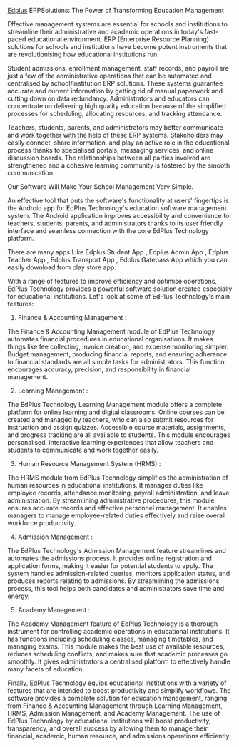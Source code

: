 [Edplus](https://edpluss.com/)  ERPSolutions: The Power of Transforming Education Management 

Effective management systems are essential for schools and institutions to streamline their administrative and academic operations in today's fast-paced educational environment. ERP (Enterprise Resource Planning) solutions for schools and institutions have become potent instruments that are revolutionising how educational institutions run. 

Student admissions, enrollment management, staff records, and payroll are just a few of the administrative operations that can be automated and centralised by school/institution ERP solutions. These systems guarantee accurate and current information by getting rid of manual paperwork and cutting down on data redundancy. Administrators and educators can concentrate on delivering high quality education because of the simplified processes for scheduling, allocating resources, and tracking attendance. 

Teachers, students, parents, and administrators may better communicate and work together with the help of these ERP systems. Stakeholders may easily connect, share information, and play an active role in the educational process thanks to specialised portals, messaging services, and online discussion boards. The relationships between all parties involved are strengthened and a cohesive learning community is fostered by the smooth communication.

 Our Software Will Make Your School Management Very Simple. 

An effective tool that puts the software's functionality at users' fingertips is the Android app for EdPlus Technology's education software management system. The Android application improves accessibility and convenience for teachers, students, parents, and administrators thanks to its user friendly interface and seamless connection with the core  EdPlus Technology  platform. 

There are many apps Like Edplus Student App ,  Edplus Admin App ,  Edplus Teacher App ,  Edplus Transport App ,  Edplus Gatepass App  which you can easily download from play store app. 

With a range of features to improve efficiency and optimise operations, EdPlus Technology provides a powerful software solution created especially for educational institutions. Let's look at some of EdPlus Technology's main features: 

1. Finance  &  Accounting  Management  : 

The Finance & Accounting Management module of   EdPlus Technology  automates financial procedures in educational organisations. It makes things like fee collecting, invoice creation, and expense monitoring simpler. Budget management, producing financial reports, and ensuring adherence to financial standards are all simple tasks for administrators. This function encourages accuracy, precision, and responsibility in financial management.

 2. Learning  Management  : 

The EdPlus Technology Learning Management module offers a complete platform for online learning and digital classrooms. Online courses can be created and managed by teachers, who can also submit resources for instruction and assign quizzes. Accessible course materials, assignments, and progress tracking are all available to students. This module encourages personalised, interactive learning experiences that allow teachers and students to communicate and work together easily. 

3. Human Resource Management System (HRMS) :

The HRMS module from EdPlus Technology  simplifies the administration of human resources in educational institutions. It manages duties like employee records, attendance monitoring, payroll administration, and leave administration. By streamlining administrative procedures, this module ensures accurate records and effective personnel management. It enables managers to manage employee-related duties effectively and raise overall workforce productivity.

 4. Admission Management : 

The EdPlus Technology's  Admission Management feature streamlines and automates the admissions process. It provides online registration and application forms, making it easier for potential students to apply. The system handles admission-related queries, monitors application status, and produces reports relating to admissions. By streamlining the admissions process, this tool helps both candidates and administrators save time and energy.

 5. Academy Management :  

The Academy Management feature of EdPlus Technology  is a thorough instrument for controlling academic operations in educational institutions. It has functions including scheduling classes, managing timetables, and managing exams. This module makes the best use of available resources, reduces scheduling conflicts, and makes sure that academic processes go smoothly. It gives administrators a centralised platform to effectively handle many facets of education. 

Finally, EdPlus Technology  equips educational institutions with a variety of features that are intended to boost productivity and simplify workflows. The software provides a complete solution for education management, ranging from Finance & Accounting Management through Learning Management, HRMS, Admission Management, and Academy Management. The use of EdPlus Technology by educational institutions will boost productivity, transparency, and overall success by allowing them to manage their financial, academic, human resource, and admissions operations efficiently. 
